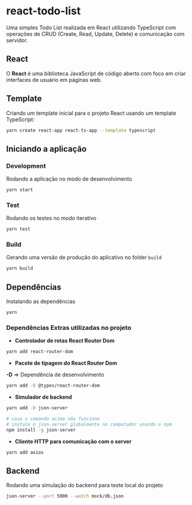 # react-todo-list

Uma simples Todo List realizada em React utilizando TypeScript com operações de CRUD (Create, Read, Update, Delete) e comunicação com servidor.

## React

O **React** é uma biblioteca JavaScript de código aberto com foco em criar interfaces de usuário em páginas web.

## Template

Criando um template inicial para o projeto React usando um template TypeScript:

```bash
yarn create react-app react-ts-app --template typescript
```

## Iniciando a aplicação

### Development

Rodando a aplicação no modo de desenvolvimento

```bash
yarn start
```

### Test

Rodando os testes no modo iterativo

```bash
yarn test
```

### Build

Gerando uma versão de produção do aplicativo no folder `build`

```bash
yarn build
```

## Dependências

Instalando as dependências

```bash
yarn
```

### Dependências Extras utilizadas no projeto

- **Controlador de rotas React Router Dom**

```bash
yarn add react-router-dom
```

- **Pacote de tipagem do React Router Dom**

**-D** => Dependência de desenvolvimento

```bash
yarn add -D @types/react-router-dom
```

- **Simulador de backend**

```bash
yarn add -D json-server

# caso o comando acima não funcione
# instale o json-server globalmente no computador usando o npm
npm install -g json-server
```

- **Cliente HTTP para comunicação com o server**

```bash
yarn add axios
```

## Backend

Rodando uma simulação do backend para teste local do projeto

```bash
json-server --port 5000 --watch mock/db.json
```

